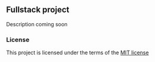 ## Fullstack project

Description coming soon



### License
This project is licensed under the terms of the [MIT license](https://github.com/outisa/time-management-app/blob/main/LICENSE)
